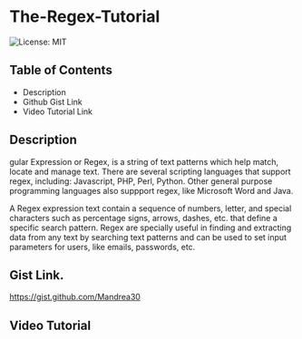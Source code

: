 # The-Regex-Tutorial
![License: MIT](https://img.shields.io/badge/License-MIT-yellow.svg)

## Table of Contents
* Description
* Github Gist Link
* Video Tutorial Link

## Description
gular Expression or Regex, is a string of text patterns which help match, locate and manage text.
There are several scripting languages that support regex, including: Javascript, PHP, Perl, Python. Other general purpose programming languages also suppport regex, like Microsoft Word and Java.

A Regex expression text contain a sequence of numbers, letter, and special characters such as percentage signs, arrows, dashes, etc. that define a specific search pattern.
Regex are specially useful in finding and extracting data from any text by searching text patterns and can be used to set input parameters for users, like emails, passwords, etc.

## Gist Link.

https://gist.github.com/Mandrea30 

## Video Tutorial